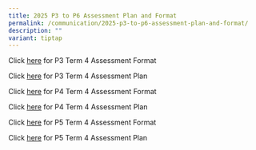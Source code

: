 ```yaml
---
title: 2025 P3 to P6 Assessment Plan and Format
permalink: /communication/2025-p3-to-p6-assessment-plan-and-format/
description: ""
variant: tiptap
---
```

<p>Click&nbsp;<a href="/files/Assessment Plan and Format/2024 Term 4/2024_Term_4_P3_Assessment_Format.pdf" rel="noopener nofollow" target="_blank">here</a> for
P3 Term 4 Assessment Format</p>
<p>Click&nbsp;<a href="/files/Assessment Plan and Format/2024 Term 4/2024_Term_4_P3_Assessment_Plan.pdf" rel="noopener nofollow" target="_blank">here</a> for
P3 Term 4 Assessment Plan</p>
<p>Click <a href="/files/Assessment Plan and Format/2024 Term 4/2024_Term_4_P4_Assessment_Format.pdf" rel="noopener nofollow" target="_blank">here</a>&nbsp;for
P4 Term 4 Assessment Format</p>
<p>Click&nbsp;<a href="/files/Assessment Plan and Format/2024 Term 4/2024_Term_4_P4_Assessment_Plan.pdf" rel="noopener nofollow" target="_blank">here</a>&nbsp;for
P4 Term 4 Assessment Plan</p>
<p>Click&nbsp;<a href="/files/Assessment Plan and Format/2024 Term 4/2024_Term_4_P5_Assessment_Format.pdf" rel="noopener nofollow" target="_blank">here</a>&nbsp;for
P5 Term 4 Assessment Format</p>
<p>Click <a href="/files/Assessment Plan and Format/2024 Term 4/2024_Term_4_P5_Assessment_Plan.pdf" rel="noopener nofollow" target="_blank">here</a> for
P5 Term 4 Assessment Plan</p>
<p></p>